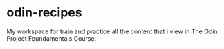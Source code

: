 # odin-recipes
My workspace for train and practice all the content that i view in The Odin Project Foundamentals Course.
